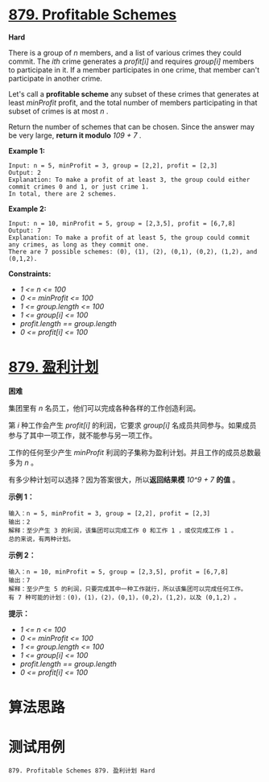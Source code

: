# [879. Profitable Schemes][enTitle]

**Hard**

There is a group of  *n*  members, and a list of various crimes they could commit. The  *ith*  crime generates a  *profit[i]*  and requires  *group[i]*  members to participate in it. If a member participates in one crime, that member can't participate in another crime.

Let's call a **profitable scheme**  any subset of these crimes that generates at least  *minProfit*  profit, and the total number of members participating in that subset of crimes is at most  *n* .

Return the number of schemes that can be chosen. Since the answer may be very large, **return it modulo**   *109 + 7* .



**Example 1:** 

```
Input: n = 5, minProfit = 3, group = [2,2], profit = [2,3]
Output: 2
Explanation: To make a profit of at least 3, the group could either commit crimes 0 and 1, or just crime 1.
In total, there are 2 schemes.
```

**Example 2:** 

```
Input: n = 10, minProfit = 5, group = [2,3,5], profit = [6,7,8]
Output: 7
Explanation: To make a profit of at least 5, the group could commit any crimes, as long as they commit one.
There are 7 possible schemes: (0), (1), (2), (0,1), (0,2), (1,2), and (0,1,2).
```



**Constraints:** 

-  *1 <= n <= 100*  
-  *0 <= minProfit <= 100*  
-  *1 <= group.length <= 100*  
-  *1 <= group[i] <= 100*  
-  *profit.length == group.length*  
-  *0 <= profit[i] <= 100* 


# [879. 盈利计划][cnTitle]

**困难**

集团里有  *n*  名员工，他们可以完成各种各样的工作创造利润。

第  *i*  种工作会产生  *profit[i]*  的利润，它要求  *group[i]*  名成员共同参与。如果成员参与了其中一项工作，就不能参与另一项工作。

工作的任何至少产生  *minProfit*  利润的子集称为盈利计划。并且工作的成员总数最多为  *n*  。

有多少种计划可以选择？因为答案很大，所以**返回结果模**  *10^9 + 7* **的值** 。





**示例 1：** 

```
输入：n = 5, minProfit = 3, group = [2,2], profit = [2,3]
输出：2
解释：至少产生 3 的利润，该集团可以完成工作 0 和工作 1 ，或仅完成工作 1 。
总的来说，有两种计划。
```

**示例 2：** 

```
输入：n = 10, minProfit = 5, group = [2,3,5], profit = [6,7,8]
输出：7
解释：至少产生 5 的利润，只要完成其中一种工作就行，所以该集团可以完成任何工作。
有 7 种可能的计划：(0)，(1)，(2)，(0,1)，(0,2)，(1,2)，以及 (0,1,2) 。
```







**提示：** 

-  *1 <= n <= 100*  
-  *0 <= minProfit <= 100*  
-  *1 <= group.length <= 100*  
-  *1 <= group[i] <= 100*  
-  *profit.length == group.length*  
-  *0 <= profit[i] <= 100* 




# 算法思路

# 测试用例
```
879. Profitable Schemes 879. 盈利计划 Hard
```

[enTitle]: https://leetcode.com/problems/profitable-schemes/
[cnTitle]: https://leetcode-cn.com/problems/profitable-schemes/
